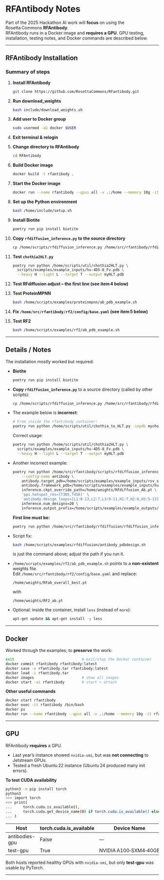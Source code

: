 # RFAntibody Notes

Part of the 2025 Hackathon AI work will **focus** on using the Rosetta Commons **RFAntibody**.  
RFAntibody runs in a Docker image and **requires a GPU**. GPU testing, installation, testing notes, and Docker commands are described below.

---

## RFAntibody Installation

### Summary of steps

1. **Install RFAntibody**
   ```bash
   git clone https://github.com/RosettaCommons/RFantibody.git
   ```

2. **Run download_weights**
   ```bash
   bash include/download_weights.sh
   ```

3. **Add user to Docker group**
   ```bash
   sudo usermod -aG docker $USER
   ```

4. **Exit terminal & relogin**

5. **Change directory to RFAntibody**
   ```bash
   cd RFAntibody
   ```

6. **Build Docker image**
   ```bash
   docker build -t rfantibody .
   ```

7. **Start the Docker image**
   ```bash
   docker run --name rfantibody --gpus all -v .:/home --memory 10g -it rfantibody
   ```

8. **Set up the Python environment**
   ```bash
   bash /home/include/setup.sh
   ```

9. **Install Biotite**
   ```bash
   poetry run pip install biotite
   ```

10. **Copy `rfdiffusion_inference.py` to the source directory**
    ```bash
    cp /home/scripts/rfdiffusion_inference.py /home/src/rfantibody/rfdiffusion/
    ```

11. **Test `chothia2HLT.py`**
    ```bash
    poetry run python /home/scripts/util/chothia2HLT.py \
      scripts/examples/example_inputs/hu-4D5-8_Fv.pdb \
      --heavy H --light L --target T --output myHLT.pdb
    ```

12. **Test RFdiffusion adjust – the first line (see item 4 below)**

13. **Test ProteinMPNN**
    ```bash
    bash /home/scripts/examples/proteinmpnn/ab_pdb_example.sh
    ```

14. **Fix `/home/src/rfantibody/rf2/config/base.yaml` (see item 5 below)**

15. **Test RF2**
    ```bash
    bash /home/scripts/examples/rf2/ab_pdb_example.sh
    ```

---

## Details / Notes

The installation mostly worked but required:

- **Biotite**
  ```bash
  poetry run pip install biotite
  ```

- **Copy `rfdiffusion_inference.py`** to a source directory (called by other scripts):
  ```bash
  cp /home/scripts/rfdiffusion_inference.py /home/src/rfantibody/rfdiffusion/
  ```

- The example below is **incorrect**:
  ```bash
  # From inside the rfantibody container:
  poetry run python /home/scripts/util/chothia_to_HLT.py -inpdb mychothia.pdb -outpdb myHLT.pdb
  ```
  Correct usage:
  ```bash
  poetry run python /home/scripts/util/chothia2HLT.py \
    scripts/examples/example_inputs/hu-4D5-8_Fv.pdb \
    --heavy H --light L --target T --output myHLT.pdb
  ```

- Another incorrect example:
  ```bash
  poetry run python /home/src/rfantibody/scripts/rfdiffusion_inference.py \
      --config-name antibody \
      antibody.target_pdb=/home/scripts/examples/example_inputs/rsv_site3.pdb \
      antibody.framework_pdb=/home/scripts/examples/example_inputs/hu-4D5-8_Fv.pdb \
      inference.ckpt_override_path=/home/weights/RFdiffusion_Ab.pt \
      'ppi.hotspot_res=[T305,T456]' \
      'antibody.design_loops=[L1:8-13,L2:7,L3:9-11,H1:7,H2:6,H3:5-13]' \
      inference.num_designs=20 \
      inference.output_prefix=/home/scripts/examples/example_outputs/ab_des
  ```

  **First line must be:**
  ```bash
  poetry run python /home/src/rfantibody/rfdiffusion/rfdiffusion_inference.py
  ```

- Script fix:
  ```bash
  bash /home/scripts/examples/rfdiffusion/antibody_pdbdesign.sh
  ```
  is just the command above; adjust the path if you run it.

- `/home/scripts/examples/rf2/ab_pdb_example.sh` points to a **non‑existent** weights file.  
  Edit `/home/src/rfantibody/rf2/config/base.yaml` and replace:

  ```
  /home/weights/RFab_overall_best.pt
  ```
  with
  ```
  /home/weights/RF2_ab.pt
  ```

- Optional: inside the container, install `less` (instead of `more`):
  ```bash
  apt-get update && apt-get install -y less
  ```

---

## Docker

Worked through the examples; to **preserve** the work:

```bash
exit                               # exit/stop the Docker container
docker commit rfantibody rfantibody:latest
docker save -o rfantibody.tar rfantibody:latest
docker load -i rfantibody.tar
docker images                      # show all images
docker start -ai rfantibody        # start + attach
```

**Other useful commands**

```bash
docker start rfantibody
docker exec -it rfantibody /bin/bash
docker ps
docker run --name rfantibody --gpus all -v .:/home --memory 10g -it rfantibody
```

---

## GPU

RFAntibody **requires** a GPU.

- Last year’s instance showed `nvidia-smi`, but was **not connecting** to Jetstream GPUs.  
- Tested a fresh Ubuntu 22 instance (Ubuntu 24 produced many init errors).

**To test CUDA availability**

```bash
python3 -m pip install torch
python3
>>> import torch
>>> print(
...     torch.cuda.is_available(),
...     torch.cuda.get_device_name(0) if torch.cuda.is_available() else "No GPU"
... )
```

| Host            | torch.cuda.is_available | Device Name               |
|-----------------|------------------------|---------------------------|
| antibodies-gpu  | False                  | —                         |
| test-gpu        | True                   | NVIDIA A100‑SXM4‑40GB     |

Both hosts reported healthy GPUs with `nvidia-smi`, but only **test‑gpu** was usable by PyTorch.

---
